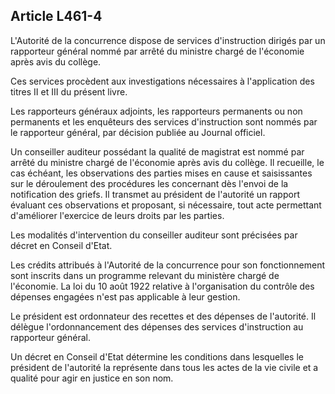 Article L461-4
----
L'Autorité de la concurrence dispose de services d'instruction dirigés par un
rapporteur général nommé par arrêté du ministre chargé de l'économie après avis
du collège.

Ces services procèdent aux investigations nécessaires à l'application des titres
II et III du présent livre.

Les rapporteurs généraux adjoints, les rapporteurs permanents ou non permanents
et les enquêteurs des services d'instruction sont nommés par le rapporteur
général, par décision publiée au Journal officiel.

Un conseiller auditeur possédant la qualité de magistrat est nommé par arrêté du
ministre chargé de l'économie après avis du collège. Il recueille, le cas
échéant, les observations des parties mises en cause et saisissantes sur le
déroulement des procédures les concernant dès l'envoi de la notification des
griefs. Il transmet au président de l'autorité un rapport évaluant ces
observations et proposant, si nécessaire, tout acte permettant d'améliorer
l'exercice de leurs droits par les parties.

Les modalités d'intervention du conseiller auditeur sont précisées par décret en
Conseil d'Etat.

Les crédits attribués à l'Autorité de la concurrence pour son fonctionnement
sont inscrits dans un programme relevant du ministère chargé de l'économie. La
loi du 10 août 1922 relative à l'organisation du contrôle des dépenses engagées
n'est pas applicable à leur gestion.

Le président est ordonnateur des recettes et des dépenses de l'autorité. Il
délègue l'ordonnancement des dépenses des services d'instruction au rapporteur
général.

Un décret en Conseil d'Etat détermine les conditions dans lesquelles le
président de l'autorité la représente dans tous les actes de la vie civile et a
qualité pour agir en justice en son nom.
